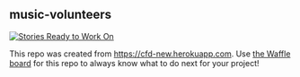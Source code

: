 ## music-volunteers

[![Stories Ready to Work On](https://badge.waffle.io/codefordenver/music-volunteers.svg?label=ready&title=Cards%20Ready%20To%20Work%20On)](https://waffle.io/codefordenver/music-volunteers)

This repo was created from https://cfd-new.herokuapp.com. Use [the Waffle board](https://waffle.io/codefordenver/music-volunteers) for this repo to always know what to do next for your project!
